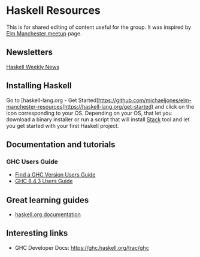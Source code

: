 # Haskell Resources

This is for shared editing of content useful for the group.
It was inspired by [Elm Manchester meetup](https://github.com/michaeljones/elm-manchester-resources) page.

## Newsletters
[Haskell Weekly News](https://haskellweekly.news/)

## Installing Haskell
Go to [haskell-lang.org - Get Started]https://github.com/michaeljones/elm-manchester-resources(https://haskell-lang.org/get-started)
and click on the icon corresponding to your OS.
Depending on your OS, that let you download a binary installer or run a script
that will install [Stack](https://docs.haskellstack.org/en/stable/README/)
tool and let you get started with your first Haskell project.

## Documentation and tutorials

### GHC Users Guide
* [Find a GHC Version Users Guide](https://downloads.haskell.org/~ghc)
* [GHC 8.4.3 Users Guide](https://downloads.haskell.org/~ghc/8.4.3/docs/html/users_guide/index.html)

## Great learning guides
* [haskell.org documentation](https://www.haskell.org/documentation)

## Interesting links
* GHC Developer Docs: https://ghc.haskell.org/trac/ghc 
